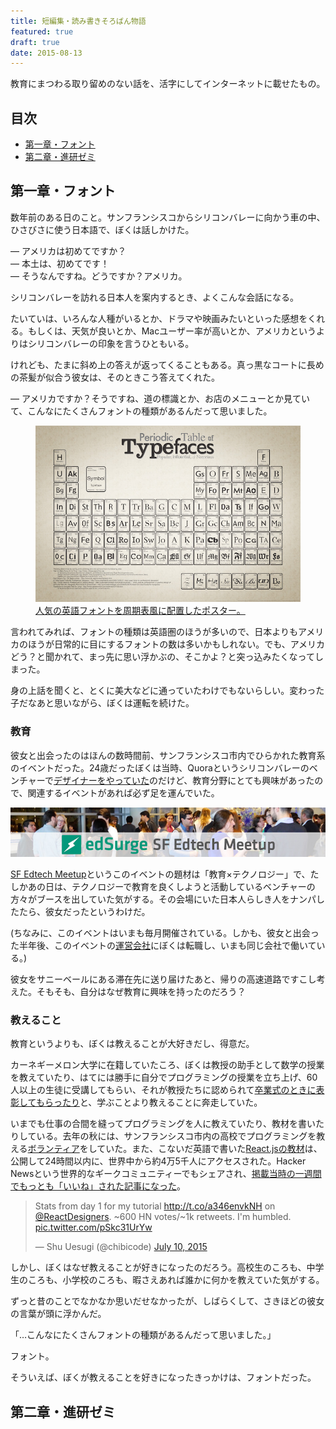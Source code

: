 ```yaml
---
title: 短編集・読み書きそろばん物語
featured: true
draft: true
date: 2015-08-13
---
```


教育にまつわる取り留めのない話を、活字にしてインターネットに載せたもの。

## 目次

- [第一章・フォント](#1)
- [第二章・進研ゼミ](#2)

<a id="1"></a>
## 第一章・フォント

数年前のある日のこと。サンフランシスコからシリコンバレーに向かう車の中、ひさびさに使う日本語で、ぼくは話しかけた。

— アメリカは初めてですか？<br>
— 本土は、初めてです！<br>
— そうなんですね。どうですか？アメリカ。

シリコンバレーを訪れる日本人を案内するとき、よくこんな会話になる。

たいていは、いろんな人種がいるとか、ドラマや映画みたいといった感想をくれる。もしくは、天気が良いとか、Macユーザー率が高いとか、アメリカというよりはシリコンバレーの印象を言うひともいる。

けれども、たまに斜め上の答えが返ってくることもある。真っ黒なコートに長めの茶髪が似合う彼女は、そのときこう答えてくれた。

— アメリカですか？そうですね、道の標識とか、お店のメニューとか見ていて、こんなにたくさんフォントの種類があるんだって思いました。

<figure>
  <img src="/assets/images/yomikaki-soroban-monogatari/Periodic_Table_of_Typefaces_large.jpg">
  <figcaption><a href="https://www.behance.net/gallery/periodic-table-of-typefaces/193759">人気の英語フォントを周期表風に配置したポスター。</a></figcaption>
</figure>

言われてみれば、フォントの種類は英語圏のほうが多いので、日本よりもアメリカのほうが日常的に目にするフォントの数は多いかもしれない。でも、アメリカどう？と聞かれて、まっ先に思い浮かぶの、そこかよ？と突っ込みたくなってしまった。

身の上話を聞くと、とくに美大などに通っていたわけでもないらしい。変わった子だなあと思いながら、ぼくは運転を続けた。

### 教育

彼女と出会ったのはほんの数時間前、サンフランシスコ市内でひらかれた教育系のイベントだった。24歳だったぼくは当時、Quoraというシリコンバレーのベンチャーで[デザイナーをやっていた](http://engineer.typemag.jp/article/_quoranew_order_05)のだけど、教育分野にとても興味があったので、関連するイベントがあれば必ず足を運んでいた。

![SF Edtech Meetup](/assets/images/yomikaki-soroban-monogatari/edtech-meetup.jpeg)

[SF Edtech Meetup](http://www.meetup.com/sfedtech/)というこのイベントの題材は「教育×テクノロジー」で、たしかあの日は、テクノロジーで教育を良くしようと活動しているベンチャーの方々がブースを出していた気がする。その会場にいた日本人らしき人をナンパしたたら、彼女だったというわけだ。

(ちなみに、このイベントはいまも毎月開催されている。しかも、彼女と出会った半年後、このイベントの[運営会社](https://medium.com/digital-native/%E3%82%82%E3%81%A3%E3%81%A8%E3%82%82%E7%9C%9F%E5%AE%9F%E3%81%AB%E8%BF%91%E3%81%84%E6%96%87%E3%82%92%E6%9B%B8%E3%81%93%E3%81%86-%E3%81%A8%E3%81%82%E3%82%8B%E6%95%99%E8%82%B2%E3%83%A1%E3%83%87%E3%82%A3%E3%82%A2%E3%81%8C%E3%82%B7%E3%83%AA%E3%82%B3%E3%83%B3%E3%83%90%E3%83%AC%E3%83%BC%E3%81%A7%E7%94%9F%E3%81%BE%E3%82%8C%E3%81%9F%E8%A9%B1-b2436d34ce62)にぼくは転職し、いまも同じ会社で働いている。)

彼女をサニーベールにある滞在先に送り届けたあと、帰りの高速道路ですこし考えた。そもそも、自分はなぜ教育に興味を持ったのだろう？

### 教えること

教育というよりも、ぼくは教えることが大好きだし、得意だ。

カーネギーメロン大学に在籍していたころ、ぼくは教授の助手として数学の授業を教えていたり、はてには勝手に自分でプログラミングの授業を立ち上げ、60人以上の生徒に受講してもらい、それが教授たちに認められて[卒業式のときに表彰してもらったり](https://www.cs.cmu.edu/~scsfacts/uesugi.html)と、学ぶことより教えることに奔走していた。

いまでも仕事の合間を縫ってプログラミングを人に教えていたり、教材を書いたりしている。去年の秋には、サンフランシスコ市内の高校でプログラミングを教える[ボランティア](http://www.missionbit.com/)をしていた。また、こないだ英語で書いた[React.jsの教材](http://reactfordesigners.com/labs/reactjs-introduction-for-people-who-know-just-enough-jquery-to-get-by/)は、公開して24時間以内に、世界中から約4万5千人にアクセスされた。Hacker Newsという世界的なギークコミュニティーでもシェアされ、[掲載当時の一週間でもっとも「いいね」された記事になった](https://twitter.com/chibicode/status/619583111064518656)。

<blockquote class="twitter-tweet" lang="en"><p lang="en" dir="ltr">Stats from day 1 for my tutorial <a href="http://t.co/a346envkNH">http://t.co/a346envkNH</a> on <a href="https://twitter.com/ReactDesigners">@ReactDesigners</a>. ~600 HN votes/~1k retweets. I&#39;m humbled. <a href="http://t.co/pSkc31UrYw">pic.twitter.com/pSkc31UrYw</a></p>&mdash; Shu Uesugi (@chibicode) <a href="https://twitter.com/chibicode/status/619469038834421760">July 10, 2015</a></blockquote>

しかし、ぼくはなぜ教えることが好きになったのだろう。高校生のころも、中学生のころも、小学校のころも、暇さえあれば誰かに何かを教えていた気がする。

ずっと昔のことでなかなか思いだせなかったが、しばらくして、さきほどの彼女の言葉が頭に浮かんだ。

「…こんなにたくさんフォントの種類があるんだって思いました。」

フォント。

そういえば、ぼくが教えることを好きになったきっかけは、フォントだった。

<a id="2"></a>
## 第二章・進研ゼミ
